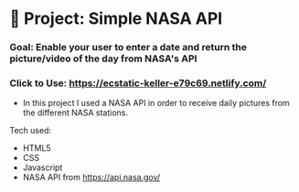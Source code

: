 # 🚀 Project: Simple NASA API

### Goal: Enable your user to enter a date and return the picture/video of the day from NASA's API

### Click to Use: https://ecstatic-keller-e79c69.netlify.com/





- In this project I used a NASA API in order to receive daily pictures from the different NASA stations.


Tech used:
- HTML5
- CSS
- Javascript
- NASA API from https://api.nasa.gov/
